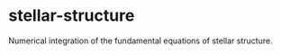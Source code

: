 stellar-structure
=================

Numerical integration of the fundamental equations of stellar structure.
